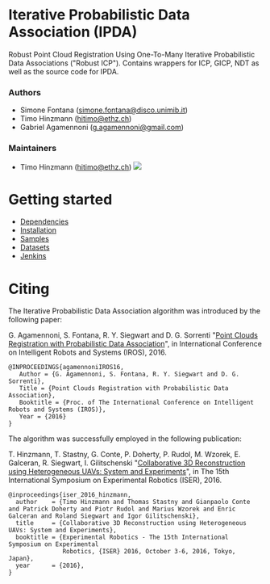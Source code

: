 # Iterative Probabilistic Data Association (IPDA)
Robust Point Cloud Registration Using One-To-Many Iterative Probabilistic Data Associations ("Robust ICP"). 
Contains wrappers for ICP, GICP, NDT as well as the source code for IPDA.

### Authors
- Simone Fontana (simone.fontana@disco.unimib.it)
- Timo Hinzmann (hitimo@ethz.ch) 
- Gabriel Agamennoni (g.agamennoni@gmail.com)

### Maintainers
- Timo Hinzmann (hitimo@ethz.ch)
![](https://github.com/ethz-asl/ipda/wiki/ipda.png)

# Getting started
- [Dependencies](https://github.com/ethz-asl/robust_point_cloud_registration/wiki/Dependencies)
- [Installation](https://github.com/ethz-asl/robust_point_cloud_registration/wiki/Installation)
- [Samples](https://github.com/ethz-asl/robust_point_cloud_registration/wiki/Samples)
- [Datasets](https://github.com/ethz-asl/robust_point_cloud_registration/wiki/Datasets)
- [Jenkins](http://129.132.38.183:8080/job/robust_point_cloud_registration/)

# Citing
The Iterative Probabilistic Data Association algorithm was introduced by the following paper:

G. Agamennoni, S. Fontana, R. Y. Siegwart and D. G. Sorrenti "[Point Clouds Registration with Probabilistic Data Association](https://github.com/ethz-asl/ipda/wiki/0383.pdf)", in International Conference on Intelligent Robots and Systems (IROS), 2016.

```
@INPROCEEDINGS{agamennoniIROS16,
   Author = {G. Agamennoni, S. Fontana, R. Y. Siegwart and D. G. Sorrenti},
   Title = {Point Clouds Registration with Probabilistic Data Association},
   Booktitle = {Proc. of The International Conference on Intelligent Robots and Systems (IROS)},
   Year = {2016}
}
```

The algorithm was successfully employed in the following publication:

T. Hinzmann, T. Stastny, G. Conte, P. Doherty, P. Rudol, M. Wzorek, E. Galceran, R. Siegwart, I. Gilitschenski "[Collaborative 3D Reconstruction using Heterogeneous UAVs: System and Experiments](http://www.timohinzmann.com/publications/iser_2016_hinzmann.pdf)", in The 15th International Symposium on Experimental Robotics (ISER), 2016.

```
@inproceedings{iser_2016_hinzmann,
  author    = {Timo Hinzmann and Thomas Stastny and Gianpaolo Conte and Patrick Doherty and Piotr Rudol and Marius Wzorek and Enric Galceran and Roland Siegwart and Igor Gilitschenski},
  title     = {Collaborative 3D Reconstruction using Heterogeneous UAVs: System and Experiments},
  booktitle = {Experimental Robotics - The 15th International Symposium on Experimental
               Robotics, {ISER} 2016, October 3-6, 2016, Tokyo, Japan},
  year      = {2016},
}
```


